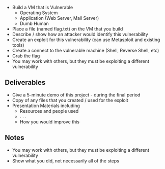 - Build a VM that is Vulnerable 
	- Operating System
	- Application (Web Server, Mail Server)
	- Dumb Human
- Place a file (named flag.txt) on the VM that you build
- Describe / show how an attacker would identify this vulnerability
- Create an exploit for this vulnerability (can use Metasploit and existing tools)
- Create a connect to the vulnerable machine (Shell, Reverse Shell, etc)
- Grab the flag
- You may work with others, but they must be exploiting a different vulnerability 

## Deliverables
- Give a 5-minute demo of this project - during the final period
- Copy of any files that you created / used for the exploit
- Presentation Materials including
	- Resources and people used
	- . . .
	- How you would improve this

## Notes
- You may work with others, but they must be exploiting a different vulnerability
- Show what you did, not necessarily all of the steps

